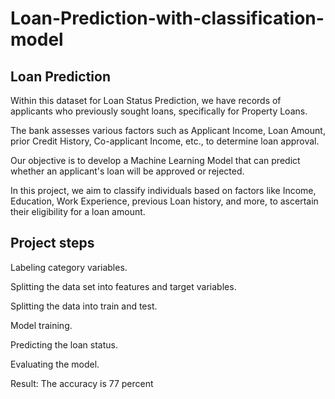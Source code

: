 # Loan-Prediction-with-classification-model

##                                            Loan Prediction


Within this dataset for Loan Status Prediction, we have records of applicants who previously sought loans, specifically for Property Loans.

The bank assesses various factors such as Applicant Income, Loan Amount, prior Credit History, Co-applicant Income, etc., to determine loan approval.

Our objective is to develop a Machine Learning Model that can predict whether an applicant's loan will be approved or rejected.

In this project, we aim to classify individuals based on factors like Income, Education, Work Experience, previous Loan history, and more, to ascertain their eligibility for a loan amount.

##                                            Project steps

Labeling category variables.

Splitting the data set into features and target variables.

Splitting the data into train and test.

Model training.

Predicting the loan status.

Evaluating the model.

Result: The accuracy is 77 percent

